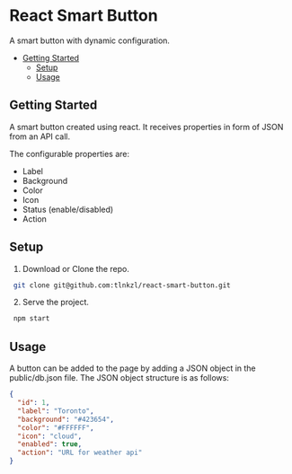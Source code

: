 # React Smart Button

A smart button with dynamic configuration.

- [Getting Started](#getting-started)
  - [Setup](#setup)
  - [Usage](#usage)

<!-- GETTING STARTED-->

## Getting Started

 A smart button created using react. It receives properties in form of JSON from an API call.

The configurable properties are:

* Label
* Background
* Color
* Icon
* Status (enable/disabled)
* Action

<!-- SETUP -->

## Setup

1. Download or Clone the repo.

```bash
 git clone git@github.com:tlnkzl/react-smart-button.git
```

2. Serve the project.
```bash
 npm start
```

<!-- USAGE -->

## Usage

A button can be added to the page by adding a JSON object in the public/db.json file. The JSON object structure is as follows:

```json
{
  "id": 1,
  "label": "Toronto",
  "background": "#423654",
  "color": "#FFFFFF",
  "icon": "cloud",
  "enabled": true,
  "action": "URL for weather api"
}
```
